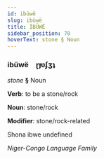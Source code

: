 ```yaml
---
id: ibüwë
slug: ibüwë
title: İBÜWË
sidebar_position: 78
hoverText: stone § Noun
---
```


### ibüwë&emsp;<span kind="abugida">ɽɟʋʄʒʇ</span>

*stone* **§** Noun

**Verb**: to be a stone/rock

**Noun**: stone/rock

**Modifier**: stone/rock-related

Shona ibwe undefined

*Niger-Congo Language Family*